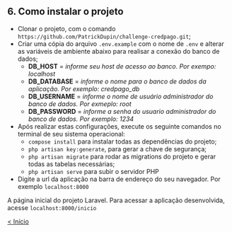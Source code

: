 ## 6. Como instalar o projeto

* Clonar o projeto, com o comando `https://github.com/PatrickDupin/challenge-credpago.git`;
* Criar uma cópia do arquivo `.env.example` com o nome de `.env` e alterar as variáveis de ambiente abaixo para realisar a conexão do banco de dados;
  - **DB_HOST**     = *informe seu host de acesso ao banco. Por exempo: localhost*
  - **DB_DATABASE** = *informe o nome para o banco de dados da aplicação. Por exemplo: credpago_db*
  - **DB_USERNAME** = *informe o nome de usuário administrador do banco de dados. Por exmeplo: root*
  - **DB_PASSWORD** = *informe a senha do usuario administrador do banco de dados. Por exemplo: 1234*
* Após realizar estas configurações, execute os seguinte comandos no terminal de seu sistema operacional:
  - `compose install` para instalar todas as dependências do projeto;
  - `php artisan key:generate`, para gerar a chave de segurança; 
  - `php artisan migrate` para rodar as migrations do projeto e gerar todas as tabelas necessárias;
  - `php artisan serve` para subir o servidor PHP
* Digite a url da aplicação na barra de endereço do seu navegador. Por exemplo `localhost:8000`

A página inicial do projeto Laravel. Para acessar a aplicação desenvolvida, acesse `localhost:8000/inicio`

[< Início](../../README.md)
